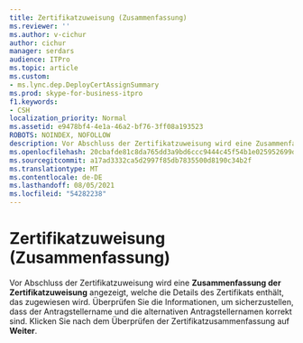 ```yaml
---
title: Zertifikatzuweisung (Zusammenfassung)
ms.reviewer: ''
ms.author: v-cichur
author: cichur
manager: serdars
audience: ITPro
ms.topic: article
ms.custom:
- ms.lync.dep.DeployCertAssignSummary
ms.prod: skype-for-business-itpro
f1.keywords:
- CSH
localization_priority: Normal
ms.assetid: e9478bf4-4e1a-46a2-bf76-3ff08a193523
ROBOTS: NOINDEX, NOFOLLOW
description: Vor Abschluss der Zertifikatzuweisung wird eine Zusammenfassung der Zertifikatzuweisung angezeigt, welche die Details des Zertifikats enthält, das zugewiesen wird. Überprüfen Sie die Informationen, um sicherzustellen, dass der Antragstellername und die alternativen Antragstellernamen korrekt sind. Klicken Sie nach dem Überprüfen der Zertifikatzusammenfassung auf Weiter.
ms.openlocfilehash: 20cbafde81c8da765dd3a9bd6ccc9444c45f54b1e025952699d03894ed0e85a2
ms.sourcegitcommit: a17ad3332ca5d2997f85db7835500d8190c34b2f
ms.translationtype: MT
ms.contentlocale: de-DE
ms.lasthandoff: 08/05/2021
ms.locfileid: "54282238"
---
```

# <a name="certificate-assignment-summary"></a>Zertifikatzuweisung (Zusammenfassung)
 
Vor Abschluss der Zertifikatzuweisung wird eine **Zusammenfassung der Zertifikatzuweisung** angezeigt, welche die Details des Zertifikats enthält, das zugewiesen wird. Überprüfen Sie die Informationen, um sicherzustellen, dass der Antragstellername und die alternativen Antragstellernamen korrekt sind. Klicken Sie nach dem Überprüfen der Zertifikatzusammenfassung auf **Weiter**.
  

